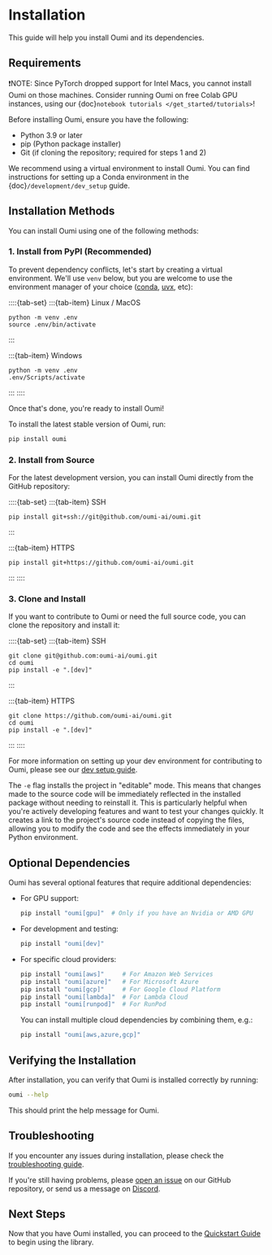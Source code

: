 # Installation

This guide will help you install Oumi and its dependencies.

## Requirements

❗NOTE: Since PyTorch dropped support for Intel Macs, you cannot install Oumi on those machines. Consider running Oumi on free Colab GPU instances, using our {doc}`notebook tutorials </get_started/tutorials>`!

Before installing Oumi, ensure you have the following:

- Python 3.9 or later
- pip (Python package installer)
- Git (if cloning the repository; required for steps 1 and 2)

We recommend using a virtual environment to install Oumi. You can find instructions for setting up a Conda environment in the {doc}`/development/dev_setup` guide.

## Installation Methods

You can install Oumi using one of the following methods:

### 1. Install from PyPI (Recommended)

To prevent dependency conflicts, let's start by creating a virtual environment. We'll use `venv` below, but you are welcome to use the environment manager of your choice ([conda](/development/dev_setup), [uvx](https://docs.astral.sh/uv/concepts/tools/), etc):

::::{tab-set}
:::{tab-item} Linux / MacOS

```{code-block} shell
python -m venv .env
source .env/bin/activate
```

:::

:::{tab-item} Windows

```{code-block} shell
python -m venv .env
.env/Scripts/activate
```

:::
::::

Once that's done, you're ready to install Oumi!

To install the latest stable version of Oumi, run:

```bash
pip install oumi
```

### 2. Install from Source

For the latest development version, you can install Oumi directly from the GitHub repository:

::::{tab-set}
:::{tab-item} SSH

```{code-block} shell
pip install git+ssh://git@github.com/oumi-ai/oumi.git
```

:::

:::{tab-item} HTTPS

```{code-block} shell
pip install git+https://github.com/oumi-ai/oumi.git
```

:::
::::

### 3. Clone and Install

If you want to contribute to Oumi or need the full source code, you can clone the repository and install it:

::::{tab-set}
:::{tab-item} SSH

```{code-block} shell
git clone git@github.com:oumi-ai/oumi.git
cd oumi
pip install -e ".[dev]"
```

:::

:::{tab-item} HTTPS

```{code-block} shell
git clone https://github.com/oumi-ai/oumi.git
cd oumi
pip install -e ".[dev]"
```

:::
::::

For more information on setting up your dev environment for contributing to Oumi, please
see our [dev setup guide](../development/dev_setup.md).

The `-e` flag installs the project in "editable" mode. This means that changes made to the source code will be immediately reflected in the installed package without needing to reinstall it. This is particularly helpful when you're actively developing features and want to test your changes quickly. It creates a link to the project's source code instead of copying the files, allowing you to modify the code and see the effects immediately in your Python environment.

## Optional Dependencies

Oumi has several optional features that require additional dependencies:

- For GPU support:

  ```bash
  pip install "oumi[gpu]"  # Only if you have an Nvidia or AMD GPU
  ```

- For development and testing:

  ```bash
  pip install "oumi[dev]"
  ```

- For specific cloud providers:

  ```bash
  pip install "oumi[aws]"     # For Amazon Web Services
  pip install "oumi[azure]"   # For Microsoft Azure
  pip install "oumi[gcp]"     # For Google Cloud Platform
  pip install "oumi[lambda]"  # For Lambda Cloud
  pip install "oumi[runpod]"  # For RunPod
  ```

  You can install multiple cloud dependencies by combining them, e.g.:

  ```bash
  pip install "oumi[aws,azure,gcp]"
  ```

## Verifying the Installation

After installation, you can verify that Oumi is installed correctly by running:

```bash
oumi --help
```

This should print the help message for Oumi.

## Troubleshooting

If you encounter any issues during installation, please check the [troubleshooting guide](/faq/troubleshooting.md).

If you're still having problems, please [open an issue](https://github.com/oumi-ai/oumi/issues) on our GitHub repository, or send us a message on [Discord](https://discord.gg/oumi).

## Next Steps

Now that you have Oumi installed, you can proceed to the [Quickstart Guide](quickstart.md) to begin using the library.
